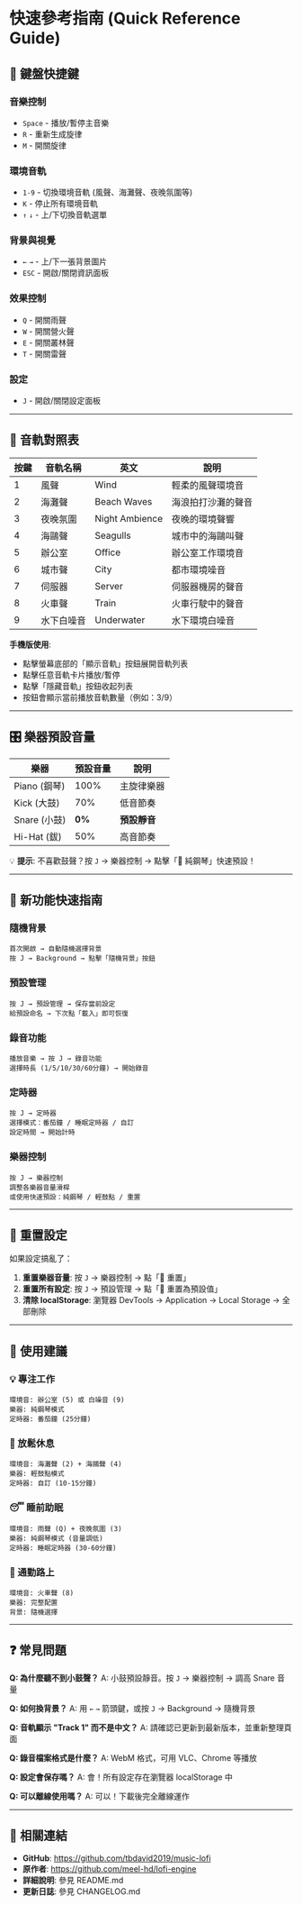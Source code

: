 # 快速參考指南 (Quick Reference Guide)

## 🎹 鍵盤快捷鍵

### 音樂控制
- `Space` - 播放/暫停主音樂
- `R` - 重新生成旋律
- `M` - 開關旋律

### 環境音軌
- `1-9` - 切換環境音軌 (風聲、海灘聲、夜晚氛圍等)
- `K` - 停止所有環境音軌
- `↑` `↓` - 上/下切換音軌選單

### 背景與視覺
- `←` `→` - 上/下一張背景圖片
- `ESC` - 開啟/關閉資訊面板

### 效果控制
- `Q` - 開關雨聲
- `W` - 開關營火聲
- `E` - 開關叢林聲
- `T` - 開關雷聲

### 設定
- `J` - 開啟/關閉設定面板

---

## 🎵 音軌對照表

| 按鍵 | 音軌名稱 | 英文 | 說明 |
|------|---------|------|------|
| 1 | 風聲 | Wind | 輕柔的風聲環境音 |
| 2 | 海灘聲 | Beach Waves | 海浪拍打沙灘的聲音 |
| 3 | 夜晚氛圍 | Night Ambience | 夜晚的環境聲響 |
| 4 | 海鷗聲 | Seagulls | 城市中的海鷗叫聲 |
| 5 | 辦公室 | Office | 辦公室工作環境音 |
| 6 | 城市聲 | City | 都市環境噪音 |
| 7 | 伺服器 | Server | 伺服器機房的聲音 |
| 8 | 火車聲 | Train | 火車行駛中的聲音 |
| 9 | 水下白噪音 | Underwater | 水下環境白噪音 |

**手機版使用**:
- 點擊螢幕底部的「顯示音軌」按鈕展開音軌列表
- 點擊任意音軌卡片播放/暫停
- 點擊「隱藏音軌」按鈕收起列表
- 按鈕會顯示當前播放音軌數量（例如：3/9）

---

## 🎛️ 樂器預設音量

| 樂器 | 預設音量 | 說明 |
|------|---------|------|
| Piano (鋼琴) | 100% | 主旋律樂器 |
| Kick (大鼓) | 70% | 低音節奏 |
| Snare (小鼓) | **0%** | **預設靜音** |
| Hi-Hat (鈸) | 50% | 高音節奏 |

💡 **提示**: 不喜歡鼓聲？按 `J` → 樂器控制 → 點擊「🎹 純鋼琴」快速預設！

---

## 🎨 新功能快速指南

### 隨機背景
```
首次開啟 → 自動隨機選擇背景
按 J → Background → 點擊「隨機背景」按鈕
```

### 預設管理
```
按 J → 預設管理 → 保存當前設定
給預設命名 → 下次點「載入」即可恢復
```

### 錄音功能
```
播放音樂 → 按 J → 錄音功能
選擇時長 (1/5/10/30/60分鐘) → 開始錄音
```

### 定時器
```
按 J → 定時器
選擇模式：番茄鐘 / 睡眠定時器 / 自訂
設定時間 → 開始計時
```

### 樂器控制
```
按 J → 樂器控制
調整各樂器音量滑桿
或使用快速預設：純鋼琴 / 輕鼓點 / 重置
```

---

## 🔄 重置設定

如果設定搞亂了：

1. **重置樂器音量**: 按 `J` → 樂器控制 → 點「🔄 重置」
2. **重置所有設定**: 按 `J` → 預設管理 → 點「🔄 重置為預設值」
3. **清除 localStorage**: 瀏覽器 DevTools → Application → Local Storage → 全部刪除

---

## 📱 使用建議

### 💡 專注工作
```
環境音: 辦公室 (5) 或 白噪音 (9)
樂器: 純鋼琴模式
定時器: 番茄鐘 (25分鐘)
```

### 🌊 放鬆休息
```
環境音: 海灘聲 (2) + 海鷗聲 (4)
樂器: 輕鼓點模式
定時器: 自訂 (10-15分鐘)
```

### 😴 睡前助眠
```
環境音: 雨聲 (Q) + 夜晚氛圍 (3)
樂器: 純鋼琴模式 (音量調低)
定時器: 睡眠定時器 (30-60分鐘)
```

### 🚂 通勤路上
```
環境音: 火車聲 (8)
樂器: 完整配置
背景: 隨機選擇
```

---

## ❓ 常見問題

**Q: 為什麼聽不到小鼓聲？**
A: 小鼓預設靜音。按 `J` → 樂器控制 → 調高 Snare 音量

**Q: 如何換背景？**
A: 用 `←` `→` 箭頭鍵，或按 `J` → Background → 隨機背景

**Q: 音軌顯示 "Track 1" 而不是中文？**
A: 請確認已更新到最新版本，並重新整理頁面

**Q: 錄音檔案格式是什麼？**
A: WebM 格式，可用 VLC、Chrome 等播放

**Q: 設定會保存嗎？**
A: 會！所有設定存在瀏覽器 localStorage 中

**Q: 可以離線使用嗎？**
A: 可以！下載後完全離線運作

---

## 🔗 相關連結

- **GitHub**: https://github.com/tbdavid2019/music-lofi
- **原作者**: https://github.com/meel-hd/lofi-engine
- **詳細說明**: 參見 README.md
- **更新日誌**: 參見 CHANGELOG.md
